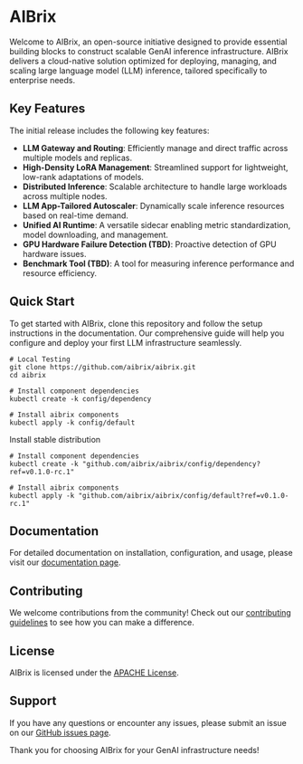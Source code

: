 # AIBrix

Welcome to AIBrix, an open-source initiative designed to provide essential building blocks to construct scalable GenAI inference infrastructure. AIBrix delivers a cloud-native solution optimized for deploying, managing, and scaling large language model (LLM) inference, tailored specifically to enterprise needs.

## Key Features

The initial release includes the following key features:

- **LLM Gateway and Routing**: Efficiently manage and direct traffic across multiple models and replicas.
- **High-Density LoRA Management**: Streamlined support for lightweight, low-rank adaptations of models.
- **Distributed Inference**: Scalable architecture to handle large workloads across multiple nodes.
- **LLM App-Tailored Autoscaler**: Dynamically scale inference resources based on real-time demand.
- **Unified AI Runtime**: A versatile sidecar enabling metric standardization, model downloading, and management.
- **GPU Hardware Failure Detection (TBD)**: Proactive detection of GPU hardware issues.
- **Benchmark Tool (TBD)**: A tool for measuring inference performance and resource efficiency.


## Quick Start

To get started with AIBrix, clone this repository and follow the setup instructions in the documentation. Our comprehensive guide will help you configure and deploy your first LLM infrastructure seamlessly.

```shell
# Local Testing
git clone https://github.com/aibrix/aibrix.git
cd aibrix

# Install component dependencies
kubectl create -k config/dependency

# Install aibrix components
kubectl apply -k config/default
```

Install stable distribution
```shell
# Install component dependencies
kubectl create -k "github.com/aibrix/aibrix/config/dependency?ref=v0.1.0-rc.1"

# Install aibrix components
kubectl apply -k "github.com/aibrix/aibrix/config/default?ref=v0.1.0-rc.1"
```

## Documentation

For detailed documentation on installation, configuration, and usage, please visit our [documentation page](https://github.com/aibrix/aibrix).

## Contributing

We welcome contributions from the community! Check out our [contributing guidelines](https://github.com/aibrix/aibrix/CONTRIBUTING.md) to see how you can make a difference.

## License

AIBrix is licensed under the [APACHE License](https://github.com/aibrix/aibrix/LICENSE.md).

## Support

If you have any questions or encounter any issues, please submit an issue on our [GitHub issues page](https://github.com/aibrix/aibrix/issues).

Thank you for choosing AIBrix for your GenAI infrastructure needs!

